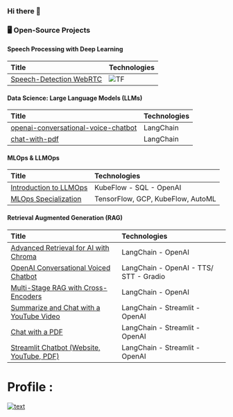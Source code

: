 ### Hi there 👋

<!--
**sulaiman-shamasna/sulaiman-shamasna** is a ✨ _special_ ✨ repository because its `README.md` (this file) appears on your GitHub profile.

Here are some ideas to get you started:

- 🔭 I’m currently working on ...
- 🌱 I’m currently learning ...
- 👯 I’m looking to collaborate on ...
- 🤔 I’m looking for help with ...
- 💬 Ask me about ...
- 📫 How to reach me: ...
- 😄 Pronouns: ...
- ⚡ Fun fact: ...
-->

### 🖥️ Open-Source Projects

#### Speech Processing with Deep Learning

| Title | Technologies |
|:--|:--|
| [Speech-Detection WebRTC](https://github.com/sulaiman-shamasna/speech-detection-WebRTC) | ![TF](https://img.shields.io/badge/TF-black?style=flat-square&logo=tensorflow) |

#### Data Science: Large Language Models (LLMs)

| Title | Technologies |
|:--|:--|
| [openai-conversational-voice-chatbot](https://github.com/sulaiman-shamasna/openai-conversational-voice-chatbot) | LangChain |
| [chat-with-pdf](https://github.com/sulaiman-shamasna/chat-with-pdf) | LangChain |

#### MLOps & LLMOps

| Title | Technologies |
|:--|:--|
| [Introduction to LLMOps](https://github.com/sulaiman-shamasna/LLMOps) | KubeFlow - SQL - OpenAI |
| [MLOps Specialization](https://github.com/sulaiman-shamasna/Machine-Learning-Engineering-for-Production-MLOps-Specialization) | TensorFlow, GCP, KubeFlow, AutoML |

#### Retrieval Augmented Generation (RAG)

| Title | Technologies |
|:--|:--|
| [Advanced Retrieval for AI with Chroma](https://github.com/sulaiman-shamasna/Advanced-Retrieval-for-AI-with-Chroma) | LangChain - OpenAI |
| [OpenAI Conversational Voiced Chatbot](https://github.com/sulaiman-shamasna/openai-conversational-voice-chatbot) | LangChain - OpenAI - TTS/ STT - Gradio |
| [Multi-Stage RAG with Cross-Encoders](https://github.com/sulaiman-shamasna/multi-stage-rag-with-cross-encoders) | LangChain - OpenAI |
| [Summarize and Chat with a YouTube Video](https://github.com/sulaiman-shamasna/summarize-and-chat-with-youtube-video) | LangChain - Streamlit - OpenAI |
| [Chat with a PDF](https://github.com/sulaiman-shamasna/chat-with-pdf) | LangChain - Streamlit - OpenAI |
| [Streamlit Chatbot (Website, YouTube, PDF)](https://github.com/sulaiman-shamasna/streamlit-chatbot-openai) | LangChain - Streamlit - OpenAI |


# Profile : 
[![text](https://img.shields.io/badge/LinkedIn-0077B5?style=for-the-badge&logo=linkedin&logoColor=white)](https://www.linkedin.com/in/sulaiman-shamasna/)
